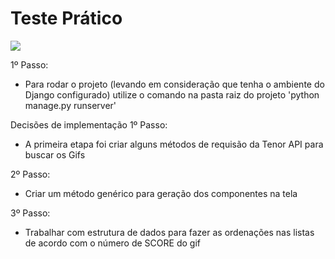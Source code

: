 # Teste Prático

![](https://tenor.com/view/khacker-on-pay-load-gif-15982849)

1º Passo:
- Para rodar o projeto (levando em consideração que tenha o ambiente do Django configurado) utilize o comando na pasta raiz do projeto 'python manage.py runserver'

Decisões de implementação
1º Passo:
- A primeira etapa foi criar alguns métodos de requisão da Tenor API para buscar os Gifs

2º Passo:
- Criar um método genérico para geração dos componentes na tela

3º Passo:
- Trabalhar com estrutura de dados para fazer as ordenações nas listas de acordo com o número de SCORE do gif
